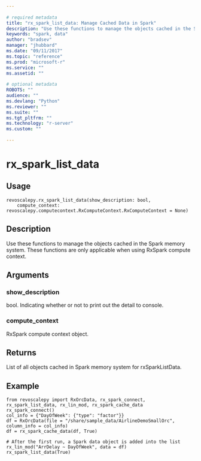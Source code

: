 ```yaml
--- 
 
# required metadata 
title: "rx_spark_list_data: Manage Cached Data in Spark" 
description: "Use these functions to manage the objects cached in the Spark memory system. These functions are only applicable  when using RxSpark compute context." 
keywords: "spark, data" 
author: "bradsev" 
manager: "jhubbard" 
ms.date: "09/11/2017" 
ms.topic: "reference" 
ms.prod: "microsoft-r" 
ms.service: "" 
ms.assetid: "" 
 
# optional metadata 
ROBOTS: "" 
audience: "" 
ms.devlang: "Python" 
ms.reviewer: "" 
ms.suite: "" 
ms.tgt_pltfrm: "" 
ms.technology: "r-server" 
ms.custom: "" 
 
---
```


# rx_spark_list_data


 


## Usage



```
revoscalepy.rx_spark_list_data(show_description: bool,
    compute_context: revoscalepy.computecontext.RxComputeContext.RxComputeContext = None)
```





## Description

Use these functions to manage the objects cached in the Spark memory system. These functions are only applicable
    when using RxSpark compute context.


## Arguments


### show_description

bool. Indicating whether or not to print out the detail to console.


### compute_context

RxSpark compute context object.


## Returns

List of all objects cached in Spark memory system for rxSparkListData.


## Example



```
from revoscalepy import RxOrcData, rx_spark_connect, rx_spark_list_data, rx_lin_mod, rx_spark_cache_data
rx_spark_connect()
col_info = {"DayOfWeek": {"type": "factor"}}
df = RxOrcData(file = "/share/sample_data/AirlineDemoSmallOrc", column_info = col_info)
df = rx_spark_cache_data(df, True)

# After the first run, a Spark data object is added into the list
rx_lin_mod("ArrDelay ~ DayOfWeek", data = df)
rx_spark_list_data(True)
```

